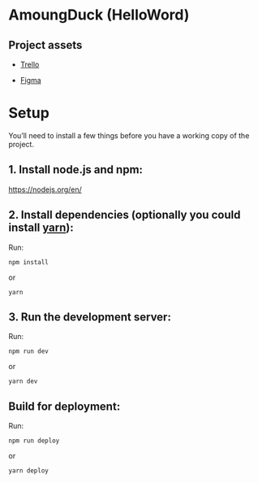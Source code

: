 <!-- Test Check -->

# AmoungDuck (HelloWord)

## Project assets
- [Trello](https://trello.com/b/gsRVRb5W/game-dev-hellogoose)

- [Figma](https://www.figma.com/file/De68DsnlzP3zmqom7YBVNx/Among-Goose?type=design&node-id=0%3A1&mode=design&t=MJVE60UIfElF4Rv3-1)

# Setup

You’ll need to install a few things before you have a working copy of the project.

## 1. Install node.js and npm:

https://nodejs.org/en/

## 2. Install dependencies (optionally you could install [yarn](https://yarnpkg.com/)):

Run:

`npm install`

or

`yarn`

## 3. Run the development server:

Run:

`npm run dev`

or

`yarn dev`

## Build for deployment:

Run:

`npm run deploy`

or

`yarn deploy`
